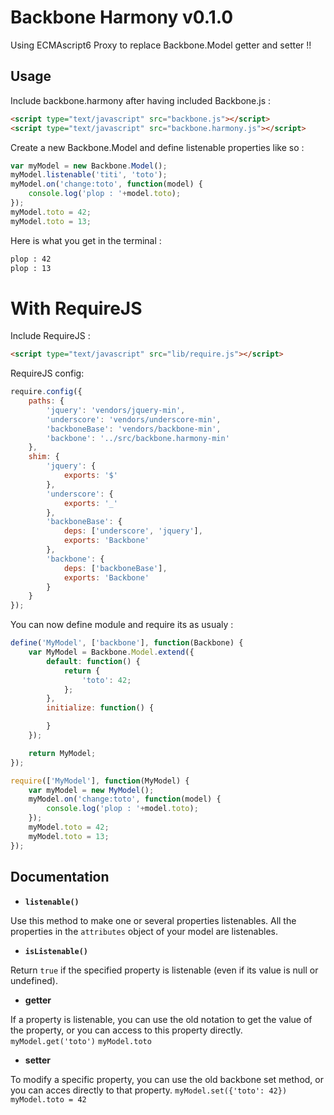 # Backbone Harmony v0.1.0

Using ECMAscript6 Proxy to replace Backbone.Model getter and setter !!

## Usage

Include backbone.harmony after having included Backbone.js :

```html
<script type="text/javascript" src="backbone.js"></script>
<script type="text/javascript" src="backbone.harmony.js"></script>
```

Create a new Backbone.Model and define listenable properties like so :

```javascript
var myModel = new Backbone.Model(); 
myModel.listenable('titi', 'toto'); 
myModel.on('change:toto', function(model) {
	console.log('plop : '+model.toto);
}); 
myModel.toto = 42;
myModel.toto = 13;
```

Here is what you get in the terminal :

```bash
plop : 42
plop : 13
```

# With RequireJS

Include RequireJS :

```html
<script type="text/javascript" src="lib/require.js"></script>
```

RequireJS config: 

```javascript
require.config({
    paths: {
        'jquery': 'vendors/jquery-min',
        'underscore': 'vendors/underscore-min',
        'backboneBase': 'vendors/backbone-min',
        'backbone': '../src/backbone.harmony-min'
    },
    shim: {
        'jquery': {
            exports: '$'
        },
        'underscore': {
            exports: '_'
        },
        'backboneBase': {
            deps: ['underscore', 'jquery'],
            exports: 'Backbone'
        },
        'backbone': {
			deps: ['backboneBase'],
			exports: 'Backbone'
		}
    }
});
```

You can now define module and require its as usualy :

```javascript
define('MyModel', ['backbone'], function(Backbone) {
    var MyModel = Backbone.Model.extend({
		default: function() {
			return {
				'toto': 42;
			};
		},
        initialize: function() {

		}
    });

    return MyModel;
});
```

```javascript
require(['MyModel'], function(MyModel) {
	var myModel = new MyModel(); 
	myModel.on('change:toto', function(model) {
		console.log('plop : '+model.toto);
	}); 
	myModel.toto = 42;
	myModel.toto = 13;
});
```

## Documentation

- **`listenable()`**

Use this method to make one or several properties listenables. All the properties in the `attributes` object of your model are listenables.

- **`isListenable()`**

Return `true` if the specified property is listenable (even if its value is null or undefined).

- **getter**

If a property is listenable, you can use the old notation to get the value of the property, or you can access to this property directly.
`myModel.get('toto')`
`myModel.toto`

- **setter**

To modify a specific property, you can use the old backbone set method, or you can acces directly to that property.
`myModel.set({'toto': 42})`
`myModel.toto = 42`
